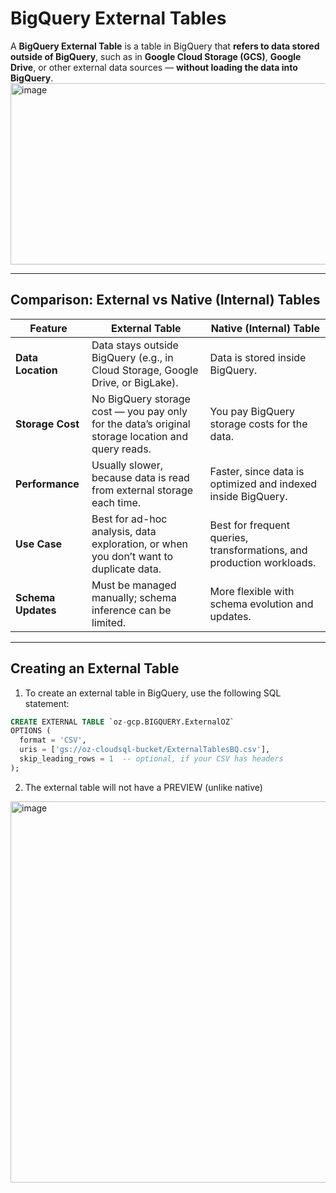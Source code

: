 # BigQuery External Tables

A **BigQuery External Table** is a table in BigQuery that **refers to data stored outside of BigQuery**, such as in **Google Cloud Storage (GCS)**, **Google Drive**, or other external data sources — **without loading the data into BigQuery**.
<img width="975" height="290" alt="image" src="https://github.com/user-attachments/assets/917dd8d8-4045-42a5-a567-6599fad5eaf8" />

---

##  Comparison: External vs Native (Internal) Tables

| **Feature** | **External Table** | **Native (Internal) Table** |
|--------------|--------------------|------------------------------|
| **Data Location** | Data stays outside BigQuery (e.g., in Cloud Storage, Google Drive, or BigLake). | Data is stored inside BigQuery. |
| **Storage Cost** | No BigQuery storage cost — you pay only for the data’s original storage location and query reads. | You pay BigQuery storage costs for the data. |
| **Performance** | Usually slower, because data is read from external storage each time. | Faster, since data is optimized and indexed inside BigQuery. |
| **Use Case** | Best for ad-hoc analysis, data exploration, or when you don’t want to duplicate data. | Best for frequent queries, transformations, and production workloads. |
| **Schema Updates** | Must be managed manually; schema inference can be limited. | More flexible with schema evolution and updates. |

---

##  Creating an External Table

1. To create an external table in BigQuery, use the following SQL statement:

```sql
CREATE EXTERNAL TABLE `oz-gcp.BIGQUERY.ExternalOZ`
OPTIONS (
  format = 'CSV',
  uris = ['gs://oz-cloudsql-bucket/ExternalTablesBQ.csv'],
  skip_leading_rows = 1  -- optional, if your CSV has headers
);
```

2. The external table will not have a PREVIEW (unlike native)
<img width="903" height="610" alt="image" src="https://github.com/user-attachments/assets/24dc0286-b78d-42f4-9ad5-00eab6e702d2" />
